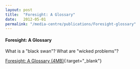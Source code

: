 ```yaml
---
layout: post
title:  "Foresight: A Glossary"
date:   2012-05-01
permalink: "/media-centre/publications/Foresight-glossary"
---
```



#### Foresight: A Glossary

What is a "black swan"? What are "wicked problems"?    

[Foresight: A Glossary (4MB)](/files/media-centre/publications/csf-csc_foresight--a-glossary.pdf){:target="_blank"}
